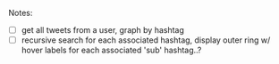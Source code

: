 Notes:

-[ ] get all tweets from a user, graph by hashtag
-[ ] recursive search for each associated hashtag, display outer ring w/ hover labels for each associated 'sub' hashtag..?
